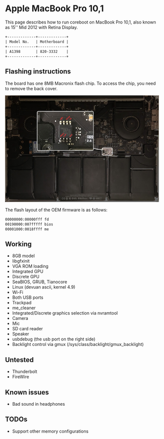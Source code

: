 # Apple MacBook Pro 10,1

This page describes how to run coreboot on MacBook Pro 10,1, also known
as 15'' Mid 2012 with Retina Display.

```eval_rst
+-------------+-------------+
| Model No.   | Motherboard |
+-------------+-------------+
| A1398       | 820-3332    |
+-------------+-------------+
```

## Flashing instructions

The board has one 8MB Macronix flash chip. To access the chip, you need to
remove the back cover.

![](mbp101_board.jpg)

The flash layout of the OEM firmware is as follows:

    00000000:00000fff fd
    00190000:007fffff bios
    00001000:0018ffff me

## Working

- 8GB model
- libgfxinit
- VGA ROM loading
- Integrated GPU
- Discrete GPU
- SeaBIOS, GRUB, Tianocore
- Linux (devuan ascii, kernel 4.9)
- Wi-Fi
- Both USB ports
- Trackpad
- me_cleaner
- Integrated/Discrete graphics selection via nvramtool
- Camera
- Mic
- SD card reader
- Speaker
- usbdebug (the usb port on the right side)
- Backlight control via gmux (/sys/class/backlight/gmux_backlight)

## Untested

- Thunderbolt
- FireWire

## Known issues

- Bad sound in headphones

## TODOs
- Support other memory configurations
